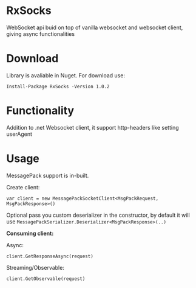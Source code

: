 # RxSocks
WebSocket api buid on top of vanilla websocket and websocket client, giving async functionalities

# Download
Library is avaliable in Nuget. For download use:

` Install-Package RxSocks -Version 1.0.2 `

# Functionality 

Addition to .net Websocket client, it support http-headers like setting userAgent

# Usage

MessagePack support is in-built.

Create client:

` var client = new MessagePackSocketClient<MsgPackRequest, MsgPackResponse>() `

Optional pass you custom deserializer in the constructor, by default it will use `MessagePackSerializer.Deserializer<MsgPackResponse>(..)`

**Consuming client:**

Async:

`client.GetResponseAsync(request)`

Streaming/Observable:

`client.GetObservable(request)`
